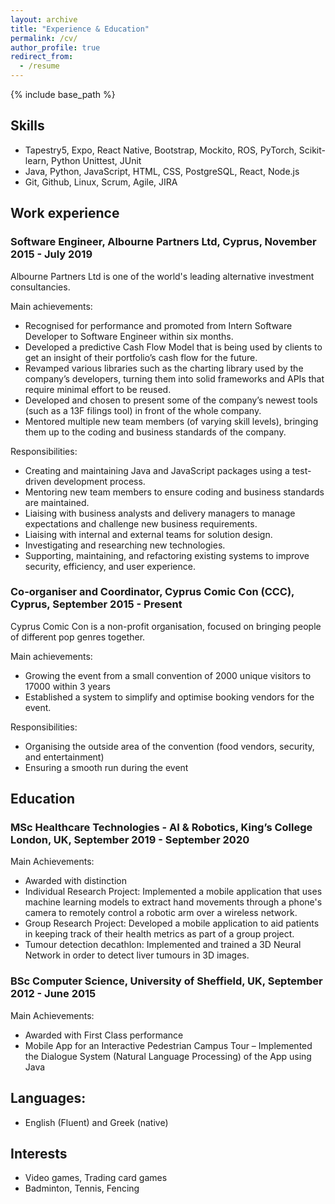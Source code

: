 ```yaml
---
layout: archive
title: "Experience & Education"
permalink: /cv/
author_profile: true
redirect_from:
  - /resume
---
```


{% include base_path %}


## Skills
  * Tapestry5, Expo, React Native, Bootstrap, Mockito, ROS, PyTorch, Scikit-learn, Python Unittest, JUnit
  * Java, Python, JavaScript, HTML, CSS, PostgreSQL, React, Node.js
  * Git, Github, Linux, Scrum, Agile, JIRA


## Work experience

### Software Engineer, Albourne Partners Ltd, Cyprus, November 2015 - July 2019    

  Albourne Partners Ltd is one of the world's leading alternative investment consultancies.

  Main achievements:
  * Recognised for performance and promoted from Intern Software Developer to Software Engineer within six months.
  * Developed a predictive Cash Flow Model that is being used by clients to get an insight of their portfolio’s cash flow for the future.
  * Revamped various libraries such as the charting library used by the company’s developers, turning them into solid frameworks and APIs that require minimal effort to be reused.
  * Developed and chosen to present some of the company’s newest tools (such as a 13F filings tool) in front of the whole company.
  * Mentored multiple new team members (of varying skill levels), bringing them up to the coding and business standards of the company.

  Responsibilities:
  * Creating and maintaining Java and JavaScript packages using a test-driven development process.
  * Mentoring new team members to ensure coding and business standards are maintained.
  * Liaising with business analysts and delivery managers to manage expectations and challenge new business requirements.
  * Liaising with internal and external teams for solution design.
  * Investigating and researching new technologies.
  * Supporting, maintaining, and refactoring existing systems to improve security, efficiency, and user experience.

### Co-organiser and Coordinator, Cyprus Comic Con (CCC), Cyprus, September 2015 - Present

  Cyprus Comic Con is a non-profit organisation, focused on bringing people of different pop genres together. 

  Main achievements:
  * Growing the event from a small convention of 2000 unique visitors to 17000 within 3 years
  * Established a system to simplify and optimise booking vendors for the event.

  Responsibilities:
  * Organising the outside area of the convention (food vendors, security, and entertainment)
  * Ensuring a smooth run during the event


## Education

### MSc Healthcare Technologies - AI & Robotics, King’s College London, UK, September 2019 - September 2020

  Main Achievements:
  * Awarded with distinction
  * Individual Research Project: Implemented a mobile application that uses machine learning models to extract hand movements through a phone's camera to remotely control a robotic arm over a wireless network.
  * Group Research Project: Developed a mobile application to aid patients in keeping track of their health metrics as part of a group project. 
  * Tumour detection decathlon: Implemented and trained a 3D Neural Network in order to detect liver tumours in 3D images.

### BSc Computer Science, University of Sheffield, UK, September 2012 - June 2015

  Main Achievements:
  * Awarded with First Class performance
  * Mobile App for an Interactive Pedestrian Campus Tour – Implemented the Dialogue System (Natural Language Processing) of the App using Java


## Languages: 
  * English (Fluent) and Greek (native)

## Interests
  * Video games, Trading card games
  * Badminton, Tennis, Fencing

